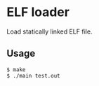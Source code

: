 ELF loader
==========

Load statically linked ELF file.

## Usage

```shell
$ make
$ ./main test.out
```
